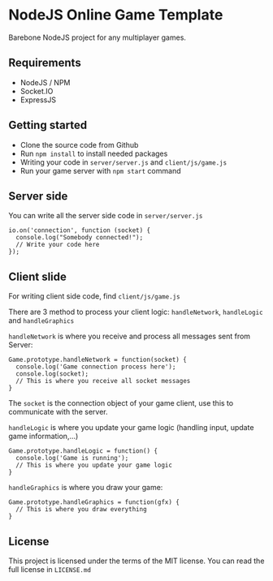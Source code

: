 # NodeJS Online Game Template

Barebone NodeJS project for any multiplayer games.

## Requirements
- NodeJS / NPM
- Socket.IO
- ExpressJS

## Getting started
- Clone the source code from Github
- Run `npm install` to install needed packages
- Writing your code in `server/server.js` and `client/js/game.js`
- Run your game server with `npm start` command

## Server side
You can write all the server side code in `server/server.js`

```
io.on('connection', function (socket) {
  console.log("Somebody connected!");
  // Write your code here
});
```

## Client slide
For writing client side code, find `client/js/game.js`

There are 3 method to process your client logic: `handleNetwork`, `handleLogic` and `handleGraphics`

`handleNetwork` is where you receive and process all messages sent from Server:

```
Game.prototype.handleNetwork = function(socket) {
  console.log('Game connection process here');
  console.log(socket);
  // This is where you receive all socket messages
}
```

The `socket` is the connection object of your game client, use this to communicate with the server.


`handleLogic` is where you update your game logic (handling input, update game information,...)

```
Game.prototype.handleLogic = function() {
  console.log('Game is running');
  // This is where you update your game logic
}
```

`handleGraphics` is where you draw your game:

```
Game.prototype.handleGraphics = function(gfx) {
  // This is where you draw everything
}
```

## License

This project is licensed under the terms of the MIT license. You can read the full license in `LICENSE.md`
